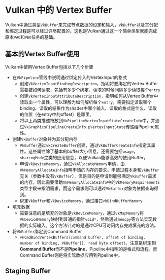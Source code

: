 # Vulkan 中的 Vertex Buffer
Vulkan中通过类型`VkBuffer`来完成节点数据的设定和输入，`VkBuffer`以及其分配和绑定过程是可以经过详尽配置的，这也是Vulkan通过这一个简单类型就能完成原本`VAO`和`VBO`任务的基础。

## 基本的Vertex Buffer使用
Vulkan中使用Vertex Buffer包括以下几个步骤
- 在`VkPipeline`管线中说明通过绑定传入的VertexInput的格式
  - 创建`VkVertexInputBindingDescription`，指明将要绑定的Vertex Buffer需要被如何读取，包括有多少个绑定，读取的时候间隔多少读取每个`entry`
  - 创建`VkVertexInputAttributeDescription`，指明如何从Vertex Buffer中读取出一个属性，可以理解为如何解析每个`entry`，需要指定读取哪个binding、读取的结果作为shader中哪个输入、读取的格式是什么、读取的位置（在entry中的offset）是哪里。
  - 将以上两类描述符放到`VkPipelineVertexInputStateCreateInfo`中，并通过`VkGraphicsPipelineCreateInfo.pVertexInputState`传递给Pipeline属性。
- 创建`VkBuffer`对象并为其分配内存
  - `VkBuffer`通过`vkCreateBuffer`创建，通过`VkBufferCreateInfo`指定其属性。这些属性除了基本的buffer大小信息，还需要包括`usage`，`sharingMode`之类的应用信息，以便Vulkan能够高效的使用Buffer。
  - 申请`VkDeviceMemory`，通过`vkAllocateMemory`申请，由`VkMemoryAllocateInfo`指明申请的内存的要求。申请过程本身和`VkBuffer`无关（参数中没有`VkBuffer`），但是目的是申请到能够满足`VkBuffer`需求的内存，因此需要借助`VkMemoryAllocateInfo`中的`VkMemoryRequirements`类型字段来指明需求，而这个需求则可以通过`VkBuffer`对象为依据查询得到。
  - 绑定`VkBuffer`和`VkDeviceMemory`，通过接口`vkBindBufferMemory`
- 填充数据
  - 需要注意的是填充的对象是`VkDeviceMemory`，通过`vkMapMemory`将`VkDeviceMemory`映射到普通的指针`void*`，然后通过`memcpy`等方法实现数据的实际输入。这个方法针对的是通过CPU可访问内存完成填充的方法。
- 将`VkBuffer`绑定到Command Buffer
  - `vkCmdBindVertexBuffers(command buffer, offset of binding, number of binding, VkBuffer[], read byte offset)`，注意是绑定到**Command Buffer**而不是**Pipeline**，Pipeline中指明的是格式和流程，而Command Buffer则是将实际数据应用到Pipeline中。

## Staging Buffer
